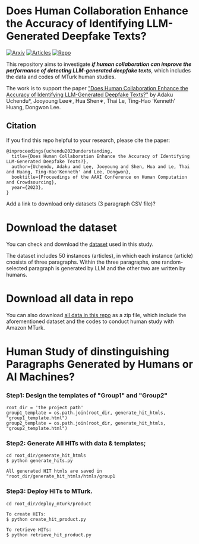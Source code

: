 
# Does Human Collaboration Enhance the Accuracy of Identifying LLM-Generated Deepfake Texts?



[![Arxiv](https://img.shields.io/badge/Arxiv-2304.01002-orange)](https://arxiv.org/pdf/2304.01002.pdf)
[![Articles](https://img.shields.io/badge/Data-.csv-blue)](generate_hit_htmls/data_gpt2_trial.csv)
[![Repo](https://img.shields.io/badge/Repo-.zip-green)](https://github.com/huashen218/llm-deepfake-human-study/archive/refs/heads/main.zip)




This repository aims to investigate <em><strong>if human collaboration can improve the performance of detecting LLM-generated deepfake texts</em></strong>, which includes the data and codes of MTurk human studies.


The work is to support the paper 
["Does Human Collaboration Enhance the Accuracy of Identifying LLM-Generated Deepfake Texts?"](https://arxiv.org/pdf/2304.01002.pdf)
 by Adaku Uchendu*, Jooyoung Lee∗, Hua Shen∗, Thai Le, Ting-Hao ‘Kenneth’ Huang, Dongwon Lee.



## Citation
If you find this repo helpful to your research, please cite the paper:
```
@inproceedings{uchendu2023understanding,
  title={Does Human Collaboration Enhance the Accuracy of Identifying LLM-Generated Deepfake Texts?},
  author={Uchendu, Adaku and Lee, Jooyoung and Shen, Hua and Le, Thai and Huang, Ting-Hao'Kenneth' and Lee, Dongwon},
  booktitle={Proceedings of the AAAI Conference on Human Computation and Crowdsourcing},
  year={2023},
}
```


Add a link to download only datasets (3 paragraph CSV file)?



# Download the dataset

You can check and download the [dataset](generate_hit_htmls/data_gpt2_trial.csv) used in this study. 

The dataset includes 50 instances (articles), in which each instance (article) cnosists of three paragraphs. Within the three paragraphs, one random-selected paragraph is generated by LLM and the other two are written by humans.


# Download all data in repo

You can also download [all data in this repo](https://github.com/huashen218/llm-deepfake-human-study/archive/refs/heads/main.zip) as a zip file, which include the aforementioned dataset and the codes to conduct human study with Amazon MTurk.



# Human Study of dinstinguishing Paragraphs Generated by Humans or AI Machines?


### Step1: Design the templates of "Group1" and "Group2"

```
root_dir = 'the project path'
group1_template = os.path.join(root_dir, generate_hit_htmls, "group1_template.html")
group2_template = os.path.join(root_dir, generate_hit_htmls, "group2_template.html")
```

### Step2: Generate All HITs with data & templates;

```
cd root_dir/generate_hit_htmls
$ python generate_hits.py

All generated HIT htmls are saved in "root_dir/generate_hit_htmls/htmls/group1
```

### Step3: Deploy HITs to MTurk.

```
cd root_dir/deploy_mturk/product

To create HITs:
$ python create_hit_product.py

To retrieve HITs:
$ python retrieve_hit_product.py

```

